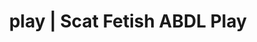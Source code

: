 ---
categories:
- Lingerie Art
- Shibari
- Alt Romance
- Femdom
- Ethical Porn
image: /assets/images/1747714220247.jpg
layout: post
schema:
  description: Premium adult content featuring Scat Fetish, ABDL Play. High-quality
    images with provocative themes.
  keywords:
  - Immersive Erotica
  - NSFW Art
  - Femdom
  - ABDL Play
  - Sensual Cosplay
  - Self-Pleasure
  - Scat Fetish
  name: 1747714220247 | Scat Fetish ABDL Play
  type: VisualArtwork
seo:
  description: Featured content with sensual Scat Fetish, ABDL Play. HD images available.
  keywords: Scat Fetish, ABDL Play
  og_image: /assets/images/1747714220247.jpg
  schema_type: VisualArtwork
tags:
- '#play'
- Scat Fetish
- ABDL Play
title: play | Scat Fetish ABDL Play
---